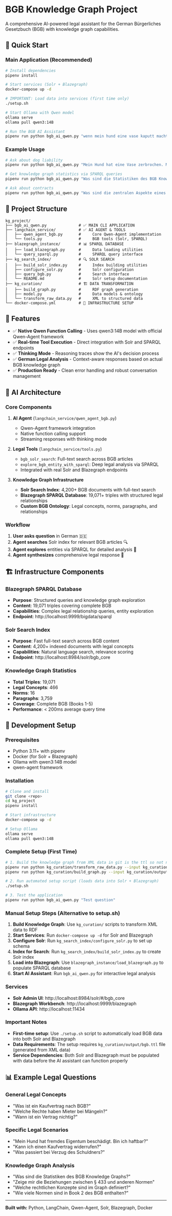 # BGB Knowledge Graph Project

A comprehensive AI-powered legal assistant for the German Bürgerliches Gesetzbuch (BGB) with knowledge graph capabilities.

## 🚀 Quick Start

### Main Application (Recommended)
```bash
# Install dependencies
pipenv install

# Start services (Solr + Blazegraph)
docker-compose up -d

# IMPORTANT: Load data into services (first time only)
./setup.sh

# Start Ollama with Qwen model
ollama serve
ollama pull qwen3:14B

# Run the BGB AI Assistant
pipenv run python bgb_ai_qwen.py "wenn mein hund eine vase kaputt macht muss ich dann zahlen?"
```

### Example Usage
```bash
# Ask about dog liability
pipenv run python bgb_ai_qwen.py "Mein Hund hat eine Vase zerbrochen. Muss ich zahlen?"

# Get knowledge graph statistics via SPARQL queries
pipenv run python bgb_ai_qwen.py "Was sind die Statistiken des BGB Knowledge Graphs?"

# Ask about contracts
pipenv run python bgb_ai_qwen.py "Was sind die zentralen Aspekte eines Kaufvertrages?"
```

## 📁 Project Structure

```
kg_project/
├── bgb_ai_qwen.py              # ✅ MAIN CLI APPLICATION
├── langchain_service/          # ✅ AI AGENT & TOOLS
│   ├── qwen_agent_bgb.py       #     Core Qwen-Agent implementation  
│   └── tools.py                #     BGB tools (Solr, SPARQL)
├── blazegraph_instance/        # 📊 SPARQL DATABASE
│   ├── load_blazegraph.py      #     Data loading utilities
│   └── query_sparql.py         #     SPARQL query interface
├── kg_search_index/            # 🔍 SOLR SEARCH
│   ├── build_solr_index.py     #     Index building utilities
│   ├── configure_solr.py       #     Solr configuration
│   ├── query_bgb.py            #     Search interface
│   └── README.md               #     Solr setup documentation
├── kg_curation/                # 🏗️ DATA TRANSFORMATION
│   ├── build_graph.py          #     RDF graph generation
│   ├── model.py                #     Data models & ontology
│   └── transform_raw_data.py   #     XML to structured data
└── docker-compose.yml          # 🐳 INFRASTRUCTURE SETUP
```

## 🎯 Features

- ✅ **Native Qwen Function Calling** - Uses qwen3:14B model with official Qwen-Agent framework
- ✅ **Real-time Tool Execution** - Direct integration with Solr and SPARQL endpoints  
- ✅ **Thinking Mode** - Reasoning traces show the AI's decision process
- ✅ **German Legal Analysis** - Context-aware responses based on actual BGB knowledge graph
- ✅ **Production Ready** - Clean error handling and robust conversation management

## 🧠 AI Architecture

### Core Components

1. **AI Agent** (`langchain_service/qwen_agent_bgb.py`)
   - Qwen-Agent framework integration
   - Native function calling support
   - Streaming responses with thinking mode

2. **Legal Tools** (`langchain_service/tools.py`)
   - `bgb_solr_search`: Full-text search across BGB articles
   - `explore_bgb_entity_with_sparql`: Deep legal analysis via SPARQL
   - Integrated with real Solr and Blazegraph endpoints

3. **Knowledge Graph Infrastructure**
   - **Solr Search Index**: 4,200+ BGB documents with full-text search
   - **Blazegraph SPARQL Database**: 19,071+ triples with structured legal relationships
   - **Custom BGB Ontology**: Legal concepts, norms, paragraphs, and relationships

### Workflow
1. **User asks question** in German 🇩🇪
2. **Agent searches** Solr index for relevant BGB articles 🔍
3. **Agent explores** entities via SPARQL for detailed analysis 🔎
4. **Agent synthesizes** comprehensive legal response 📝

## 🏗️ Infrastructure Components

### Blazegraph SPARQL Database
- **Purpose**: Structured queries and knowledge graph exploration
- **Content**: 19,071 triples covering complete BGB
- **Capabilities**: Complex legal relationship queries, entity exploration
- **Endpoint**: http://localhost:9999/bigdata/sparql

### Solr Search Index  
- **Purpose**: Fast full-text search across BGB content
- **Content**: 4,200+ indexed documents with legal concepts
- **Capabilities**: Natural language search, relevance scoring
- **Endpoint**: http://localhost:8984/solr/bgb_core

### Knowledge Graph Statistics
- **Total Triples**: 19,071
- **Legal Concepts**: 466
- **Norms**: 16  
- **Paragraphs**: 3,759
- **Coverage**: Complete BGB (Books 1-5)
- **Performance**: < 200ms average query time

## 🔧 Development Setup

### Prerequisites
- Python 3.11+ with pipenv
- Docker (for Solr + Blazegraph)
- Ollama with qwen3:14B model
- qwen-agent framework

### Installation
```bash
# Clone and install
git clone <repo>
cd kg_project
pipenv install

# Start infrastructure
docker-compose up -d

# Setup Ollama
ollama serve
ollama pull qwen3:14B
```

### Complete Setup (First Time)
```bash
# 1. Build the knowledge graph from XML data in git is the ttl so not needed most of the time
pipenv run python kg_curation/transform_raw_data.py --input kg_curation/data/BJNR001950896.xml --output kg_curation/output/bgb.json --jsonld
pipenv run python kg_curation/build_graph.py --input kg_curation/output/bgb.json --output kg_curation/output/bgb.ttl

# 2. Run automated setup script (loads data into Solr + Blazegraph)
./setup.sh

# 3. Test the application
pipenv run python bgb_ai_qwen.py "Test question"
```

### Manual Setup Steps (Alternative to setup.sh)
1. **Build Knowledge Graph**: Use `kg_curation/` scripts to transform XML data to RDF
2. **Start Services**: Run `docker-compose up -d` for Solr and Blazegraph
3. **Configure Solr**: Run `kg_search_index/configure_solr.py` to set up schema
4. **Index for Search**: Run `kg_search_index/build_solr_index.py` to create Solr index  
5. **Load into Blazegraph**: Use `blazegraph_instance/load_blazegraph.py` to populate SPARQL database
6. **Start AI Assistant**: Run `bgb_ai_qwen.py` for interactive legal analysis

### Services
- **Solr Admin UI**: http://localhost:8984/solr/#/bgb_core
- **Blazegraph Workbench**: http://localhost:9999/blazegraph
- **Ollama API**: http://localhost:11434

### Important Notes
- **First-time setup**: Use `./setup.sh` script to automatically load BGB data into both Solr and Blazegraph
- **Data Requirements**: The setup requires `kg_curation/output/bgb.ttl` file (generated from XML data)
- **Service Dependencies**: Both Solr and Blazegraph must be populated with data before the AI assistant can function properly

## 📊 Example Legal Questions

### General Legal Concepts
- "Was ist ein Kaufvertrag nach BGB?"
- "Welche Rechte haben Mieter bei Mängeln?"
- "Wann ist ein Vertrag nichtig?"

### Specific Legal Scenarios  
- "Mein Hund hat fremdes Eigentum beschädigt. Bin ich haftbar?"
- "Kann ich einen Kaufvertrag widerrufen?"
- "Was passiert bei Verzug des Schuldners?"

### Knowledge Graph Analysis
- "Was sind die Statistiken des BGB Knowledge Graphs?"
- "Zeige mir die Beziehungen zwischen § 433 und anderen Normen"
- "Welche rechtlichen Konzepte sind im Graph definiert?"
- "Wie viele Normen sind in Book 2 des BGB enthalten?"

---

**Built with:** Python, LangChain, Qwen-Agent, Solr, Blazegraph, Docker